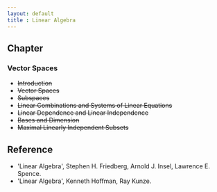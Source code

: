 ```yaml
---
layout: default
title : Linear Algebra
---
```


## Chapter

### Vector Spaces

- ~~Introduction~~
- ~~Vector Spaces~~
- ~~Subspaces~~
- ~~Linear Combinations and Systems of Linear Equations~~
- ~~Linear Dependence and Linear Independence~~
- ~~Bases and Dimension~~
- ~~Maximal Linearly Independent Subsets~~

## Reference

- 'Linear Algebra', Stephen H. Friedberg, Arnold J. Insel, Lawrence E. Spence.
- 'Linear Algebra', Kenneth Hoffman, Ray Kunze.
